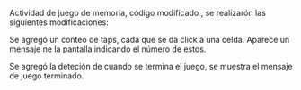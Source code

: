 Actividad de juego de memoria, código modificado , se realizarón las siguientes modificaciones: 

Se agregó un conteo de taps, cada que se da click a una celda. Aparece un mensaje ne la pantalla indicando el número de estos. 

Se agregó la deteción de cuando se termina el juego, se muestra el mensaje de juego terminado. 
